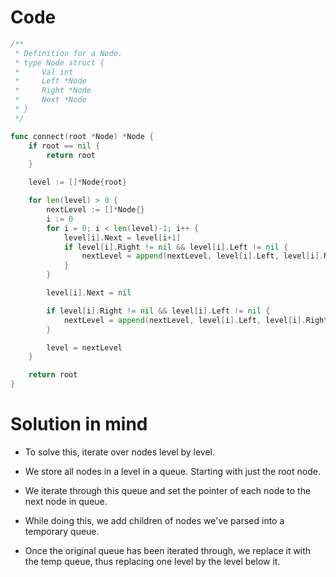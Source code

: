 Code
====

```go
/**
 * Definition for a Node.
 * type Node struct {
 *     Val int
 *     Left *Node
 *     Right *Node
 *     Next *Node
 * }
 */

func connect(root *Node) *Node {
	if root == nil {
		return root
	}

	level := []*Node{root}

	for len(level) > 0 {
		nextLevel := []*Node{}
		i := 0
		for i = 0; i < len(level)-1; i++ {
			level[i].Next = level[i+1]
			if level[i].Right != nil && level[i].Left != nil {
				nextLevel = append(nextLevel, level[i].Left, level[i].Right)
			}
		}

		level[i].Next = nil

		if level[i].Right != nil && level[i].Left != nil {
			nextLevel = append(nextLevel, level[i].Left, level[i].Right)
		}

		level = nextLevel
	}

	return root
}
```

Solution in mind
================

-	To solve this, iterate over nodes level by level.

-	We store all nodes in a level in a queue. Starting with just the root node.

-	We iterate through this queue and set the pointer of each node to the next node in queue.

-	While doing this, we add children of nodes we've parsed into a temporary queue.

-	Once the original queue has been iterated through, we replace it with the temp queue, thus replacing one level by the level below it.
